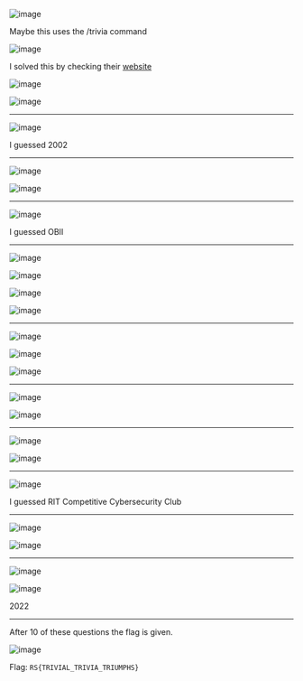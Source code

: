 ![image](https://user-images.githubusercontent.com/63996033/229685614-4c6c5f05-1275-4d1c-9a38-9a2ce0a97eb5.png)

Maybe this uses the /trivia command

![image](https://user-images.githubusercontent.com/63996033/229685913-5332e033-4e7c-4a51-8b18-f6881a7f8d3f.png)

I solved this by checking their [website](https://www.ritsec.club/)

![image](https://user-images.githubusercontent.com/63996033/229685933-2dc1f3e3-c4e9-40ca-9452-56c2cf3323b8.png)

![image](https://user-images.githubusercontent.com/63996033/229686026-ab0ab868-8fb3-430b-8cba-362b107f5d0e.png)

------

![image](https://user-images.githubusercontent.com/63996033/229686056-0f4be293-8754-4073-8950-3a275b2ec313.png)

I guessed 2002

-----

![image](https://user-images.githubusercontent.com/63996033/229686166-487983fa-9e0f-41ec-99f0-8707c6b56751.png)

![image](https://user-images.githubusercontent.com/63996033/229686233-3e162bdb-15cf-42e6-a7ae-9c1138857958.png)

-------

![image](https://user-images.githubusercontent.com/63996033/229686435-ce71940d-305b-483c-bafa-6c94c249b56a.png)

I guessed OBII

------

![image](https://user-images.githubusercontent.com/63996033/229686469-adf0a06a-ddeb-4cad-927f-f3162f3e00c2.png)

![image](https://user-images.githubusercontent.com/63996033/229689203-0482275e-4647-45a7-8a49-628881d79d44.png)

![image](https://user-images.githubusercontent.com/63996033/229688409-8492e52e-114f-455f-809d-1770d68f717e.png)

![image](https://user-images.githubusercontent.com/63996033/229686541-997fd0b1-52a2-416e-b98d-d0a08282be77.png)

------

![image](https://user-images.githubusercontent.com/63996033/229686761-03a04bea-a228-4d58-ba32-236667bc290f.png)

![image](https://user-images.githubusercontent.com/63996033/229687296-26aeeede-454d-4679-9972-e74fb50d9854.png)

![image](https://user-images.githubusercontent.com/63996033/229686786-a74532ef-e478-48ed-ba08-6d0a81599689.png)

------

![image](https://user-images.githubusercontent.com/63996033/229686823-49d190cd-e61a-4991-936c-020e8947acf7.png)

![image](https://user-images.githubusercontent.com/63996033/229686847-046e5cba-2142-4b88-a253-807058ab1e9c.png)

-----

![image](https://user-images.githubusercontent.com/63996033/229687077-af757a22-6cd6-4221-bdc0-83c020bc1c50.png)

![image](https://user-images.githubusercontent.com/63996033/229687142-8302e549-c097-4934-9452-c2429c2dcfa8.png)

------

![image](https://user-images.githubusercontent.com/63996033/229687432-e9c0afa2-e715-4713-82f5-01e9ebcad71e.png)

I guessed RIT Competitive Cybersecurity Club

------

![image](https://user-images.githubusercontent.com/63996033/229687529-f57a396a-63b2-4725-be1f-6684e0af77d1.png)

![image](https://user-images.githubusercontent.com/63996033/229687551-425ab29e-486f-4307-913b-5c6bafa0d2c5.png)

-----

![image](https://user-images.githubusercontent.com/63996033/229688282-e407e443-6b81-4b07-b259-3f0104ac4ee0.png)

![image](https://user-images.githubusercontent.com/63996033/229688318-ad7efe6a-4203-44ab-ba8c-9534404b1cea.png)

2022

-----

After 10 of these questions the flag is given.

![image](https://user-images.githubusercontent.com/63996033/229688595-7fdfb3ec-e5cb-40a1-a1f8-5ce3b89f2c6f.png)

Flag: `RS{TRIVIAL_TRIVIA_TRIUMPHS}`
